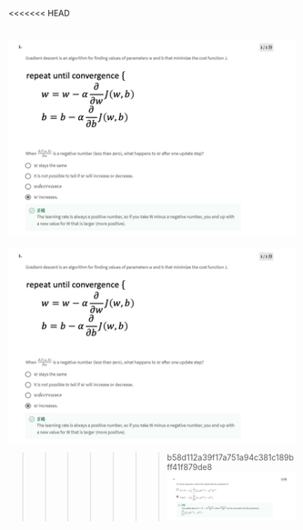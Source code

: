 <<<<<<< HEAD



![avator](1.png)
=======



![avator](1.png)
>>>>>>> b58d112a39f17a751a94c381c189bff41f879de8
![avator](2.png)